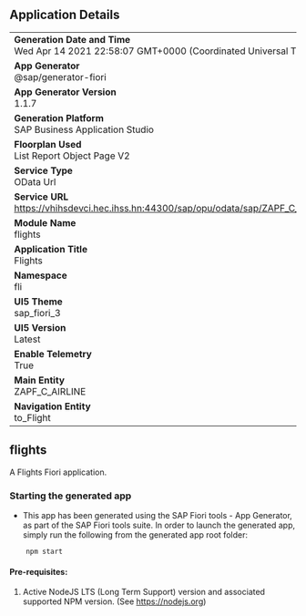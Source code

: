 ## Application Details
|               |
| ------------- |
|**Generation Date and Time**<br>Wed Apr 14 2021 22:58:07 GMT+0000 (Coordinated Universal Time)|
|**App Generator**<br>@sap/generator-fiori|
|**App Generator Version**<br>1.1.7|
|**Generation Platform**<br>SAP Business Application Studio|
|**Floorplan Used**<br>List Report Object Page V2|
|**Service Type**<br>OData Url|
|**Service URL**<br>https://vhihsdevci.hec.ihss.hn:44300/sap/opu/odata/sap/ZAPF_C_AIRLINE_CDS/
|**Module Name**<br>flights|
|**Application Title**<br>Flights|
|**Namespace**<br>fli|
|**UI5 Theme**<br>sap_fiori_3|
|**UI5 Version**<br>Latest|
|**Enable Telemetry**<br>True|
|**Main Entity**<br>ZAPF_C_AIRLINE|
|**Navigation Entity**<br>to_Flight|

## flights

A Flights Fiori application.

### Starting the generated app

-   This app has been generated using the SAP Fiori tools - App Generator, as part of the SAP Fiori tools suite.  In order to launch the generated app, simply run the following from the generated app root folder:

```
    npm start
```


#### Pre-requisites:

1. Active NodeJS LTS (Long Term Support) version and associated supported NPM version.  (See https://nodejs.org)


